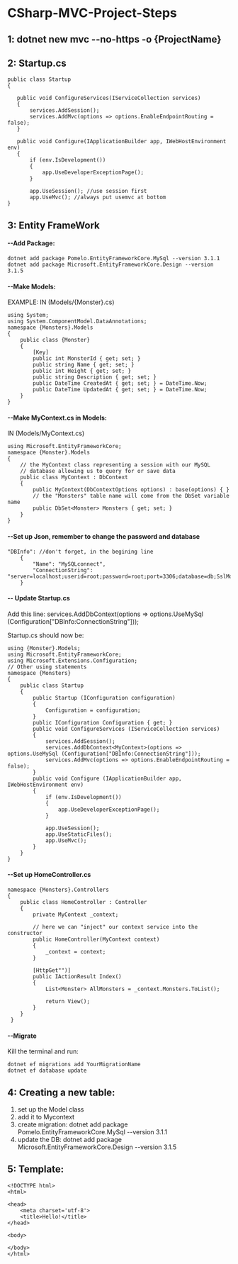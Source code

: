 #  CSharp-MVC-Project-Steps

## 1: dotnet new mvc --no-https -o {ProjectName}

## 2: Startup.cs
```
public class Startup
{

   public void ConfigureServices(IServiceCollection services)
   {
       services.AddSession();
       services.AddMvc(options => options.EnableEndpointRouting = false);   
   }

   public void Configure(IApplicationBuilder app, IWebHostEnvironment env)
   {
       if (env.IsDevelopment())
       {
           app.UseDeveloperExceptionPage();
       }

       app.UseSession(); //use session first 
       app.UseMvc(); //always put usemvc at bottom
} 
```

## 3: Entity FrameWork
#### --Add Package:
```
dotnet add package Pomelo.EntityFrameworkCore.MySql --version 3.1.1
dotnet add package Microsoft.EntityFrameworkCore.Design --version 3.1.5
```

#### --Make Models:

EXAMPLE: IN (Models/{Monster}.cs)
```
using System;
using System.ComponentModel.DataAnnotations;
namespace {Monsters}.Models
{
    public class {Monster}
    {
        [Key]
        public int MonsterId { get; set; }
        public string Name { get; set; }
        public int Height { get; set; }
        public string Description { get; set; }
        public DateTime CreatedAt { get; set; } = DateTime.Now;
        public DateTime UpdatedAt { get; set; } = DateTime.Now;
    }
}
```

#### --Make MyContext.cs in Models:

IN (Models/MyContext.cs)
```
using Microsoft.EntityFrameworkCore;
namespace {Monster}.Models
{ 
    // the MyContext class representing a session with our MySQL 
    // database allowing us to query for or save data
    public class MyContext : DbContext 
    { 
        public MyContext(DbContextOptions options) : base(options) { }
        // the "Monsters" table name will come from the DbSet variable name
        public DbSet<Monster> Monsters { get; set; }
    }
}
```

#### --Set up Json, remember to change the password and database
```
"DBInfo": //don't forget, in the begining line
    {
        "Name": "MySQLconnect",
        "ConnectionString": "server=localhost;userid=root;password=root;port=3306;database=db;SslMode=None"
    }
```

#### -- Update Startup.cs
Add this line:  services.AddDbContext<MyContext>(options => options.UseMySql (Configuration["DBInfo:ConnectionString"]));

Startup.cs should now be:
```
using {Monster}.Models;
using Microsoft.EntityFrameworkCore;
using Microsoft.Extensions.Configuration;
// Other using statements
namespace {Monsters}
{
    public class Startup
    {
        public Startup (IConfiguration configuration)
        {
            Configuration = configuration;
        }
        public IConfiguration Configuration { get; }
        public void ConfigureServices (IServiceCollection services)
        {   
            services.AddSession();
            services.AddDbContext<MyContext>(options => options.UseMySql (Configuration["DBInfo:ConnectionString"]));
            services.AddMvc(options => options.EnableEndpointRouting = false);
        }
        public void Configure (IApplicationBuilder app, IWebHostEnvironment env)
        {
            if (env.IsDevelopment())
            {
                app.UseDeveloperExceptionPage();
            }

            app.UseSession();
            app.UseStaticFiles();
            app.UseMvc();
        }
    }
}
```

#### --Set up HomeController.cs

```
namespace {Monsters}.Controllers
{
    public class HomeController : Controller
    {
        private MyContext _context;
     
        // here we can "inject" our context service into the constructor
        public HomeController(MyContext context)
        {
            _context = context;
        }
     
        [HttpGet"")]
        public IActionResult Index()
        {
            List<Monster> AllMonsters = _context.Monsters.ToList();
            
            return View();
        }
    }
 }
 ```

#### --Migrate
Kill the terminal and run:
```
dotnet ef migrations add YourMigrationName
dotnet ef database update
```

## 4: Creating a new table:
1. set up the Model class
2. add it to Mycontext
3. create migration: dotnet add package Pomelo.EntityFrameworkCore.MySql --version 3.1.1
4. update the DB: dotnet add package Microsoft.EntityFrameworkCore.Design --version 3.1.5


## 5: Template:
```
<!DOCTYPE html>
<html>

<head>
    <meta charset='utf-8'>
    <title>Hello!</title>
</head>

<body>
    
</body>
</html>
```
